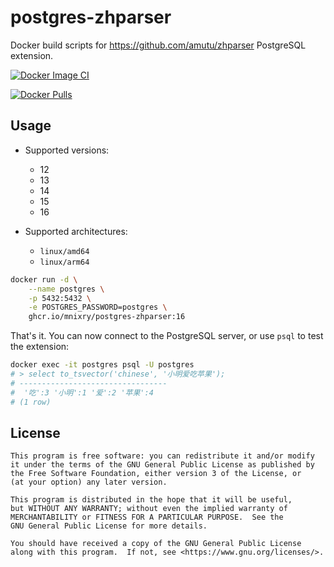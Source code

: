 # postgres-zhparser

Docker build scripts for <https://github.com/amutu/zhparser> PostgreSQL extension.

[![Docker Image CI](https://github.com/mnixry/postgres-zhparser/actions/workflows/main.yml/badge.svg)](https://github.com/mnixry/postgres-zhparser/actions/workflows/main.yml)

[![Docker Pulls](https://img.shields.io/docker/pulls/mixdeve/postgres-zhparser?style=for-the-badge)](https://hub.docker.com/r/mixdeve/postgres-zhparser)


## Usage

- Supported versions:
  - 12
  - 13
  - 14
  - 15
  - 16

- Supported architectures:
  - `linux/amd64`
  - `linux/arm64`

```bash
docker run -d \
    --name postgres \
    -p 5432:5432 \
    -e POSTGRES_PASSWORD=postgres \
    ghcr.io/mnixry/postgres-zhparser:16
```

That's it. You can now connect to the PostgreSQL server, or use `psql` to test the extension:

```bash
docker exec -it postgres psql -U postgres
# > select to_tsvector('chinese', '小明爱吃苹果');
# ---------------------------------
#  '吃':3 '小明':1 '爱':2 '苹果':4
# (1 row)
```

## License

    This program is free software: you can redistribute it and/or modify
    it under the terms of the GNU General Public License as published by
    the Free Software Foundation, either version 3 of the License, or
    (at your option) any later version.

    This program is distributed in the hope that it will be useful,
    but WITHOUT ANY WARRANTY; without even the implied warranty of
    MERCHANTABILITY or FITNESS FOR A PARTICULAR PURPOSE.  See the
    GNU General Public License for more details.

    You should have received a copy of the GNU General Public License
    along with this program.  If not, see <https://www.gnu.org/licenses/>.
